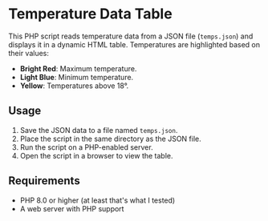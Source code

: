 # Temperature Data Table

This PHP script reads temperature data from a JSON file (`temps.json`) and displays it in a dynamic HTML table. Temperatures are highlighted based on their values:

- **Bright Red**: Maximum temperature.
- **Light Blue**: Minimum temperature.
- **Yellow**: Temperatures above 18°.

## Usage

1. Save the JSON data to a file named `temps.json`.
2. Place the script in the same directory as the JSON file.
3. Run the script on a PHP-enabled server.
4. Open the script in a browser to view the table.

## Requirements

- PHP 8.0 or higher (at least that's what I tested)
- A web server with PHP support
